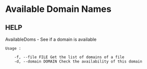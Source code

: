 # Available Domain Names

## HELP
AvailableDoms - See if a domain is available

    Usage :

        -f, --file FILE Get the list of domains of a file
        -d, --domain DOMAIN Check the availability of this domain

